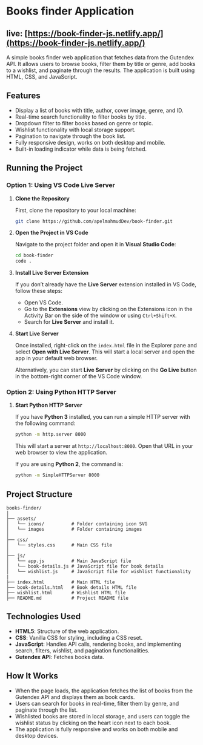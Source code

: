 # Books finder Application

## live: [https://book-finder-js.netlify.app/](https://book-finder-js.netlify.app/)

A simple books finder web application that fetches data from the Gutendex API. It allows users to browse books, filter them by title or genre, add books to a wishlist, and paginate through the results. The application is built using HTML, CSS, and JavaScript.

## Features

- Display a list of books with title, author, cover image, genre, and ID.
- Real-time search functionality to filter books by title.
- Dropdown filter to filter books based on genre or topic.
- Wishlist functionality with local storage support.
- Pagination to navigate through the book list.
- Fully responsive design, works on both desktop and mobile.
- Built-in loading indicator while data is being fetched.

## Running the Project

### Option 1: Using VS Code Live Server

1. **Clone the Repository**

   First, clone the repository to your local machine:

   ```bash
   git clone https://github.com/apelmahmudDev/book-finder.git
   ```

2. **Open the Project in VS Code**

   Navigate to the project folder and open it in **Visual Studio Code**:

   ```bash
   cd book-finder
   code .
   ```

3. **Install Live Server Extension**

   If you don’t already have the **Live Server** extension installed in VS Code, follow these steps:

   - Open VS Code.
   - Go to the **Extensions** view by clicking on the Extensions icon in the Activity Bar on the side of the window or using `Ctrl+Shift+X`.
   - Search for **Live Server** and install it.

4. **Start Live Server**

   Once installed, right-click on the `index.html` file in the Explorer pane and select **Open with Live Server**. This will start a local server and open the app in your default web browser.

   Alternatively, you can start **Live Server** by clicking on the **Go Live** button in the bottom-right corner of the VS Code window.

### Option 2: Using Python HTTP Server

1. **Start Python HTTP Server**

   If you have **Python 3** installed, you can run a simple HTTP server with the following command:

   ```bash
   python -m http.server 8000
   ```

   This will start a server at `http://localhost:8000`. Open that URL in your web browser to view the application.

   If you are using **Python 2**, the command is:

   ```bash
   python -m SimpleHTTPServer 8000
   ```

## Project Structure

```
books-finder/
│
├── assets/
│   └── icons/          # Folder containing icon SVG
│   └── images          # Folder containing images
│
├── css/
│   └── styles.css      # Main CSS file
│
├── js/
│   └── app.js          # Main JavaScript file
│   └── book-details.js # JavaScript file for book details
│   └── wishlist.js     # JavaScript file for wishlist functionality
|              
├── index.html          # Main HTML file
├── book-details.html   # Book details HTML file
├── wishlist.html       # Wishlist HTML file
├── README.md           # Project README file
```

## Technologies Used

- **HTML5**: Structure of the web application.
- **CSS**: Vanilla CSS for styling, including a CSS reset.
- **JavaScript**: Handles API calls, rendering books, and implementing search, filters, wishlist, and pagination functionalities.
- **Gutendex API**: Fetches books data.

## How It Works

- When the page loads, the application fetches the list of books from the Gutendex API and displays them as book cards.
- Users can search for books in real-time, filter them by genre, and paginate through the list.
- Wishlisted books are stored in local storage, and users can toggle the wishlist status by clicking on the heart icon next to each book.
- The application is fully responsive and works on both mobile and desktop devices.
